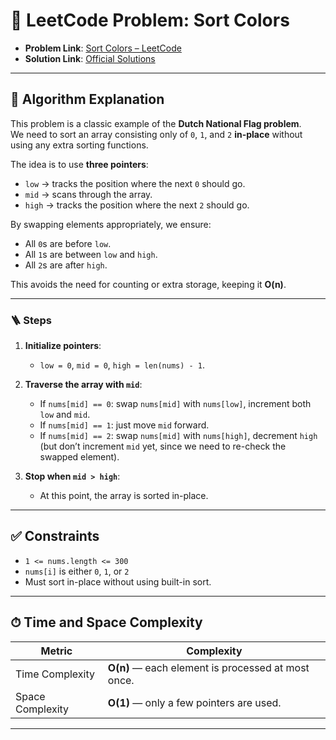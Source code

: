 # 🧩 LeetCode Problem: Sort Colors

- **Problem Link**: [Sort Colors – LeetCode](https://leetcode.com/problems/sort-colors/)
- **Solution Link**: [Official Solutions](https://leetcode.com/problems/sort-colors/solutions/)

---

## 🧠 Algorithm Explanation

This problem is a classic example of the **Dutch National Flag problem**.  
We need to sort an array consisting only of `0`, `1`, and `2` **in-place** without using any extra sorting functions.  

The idea is to use **three pointers**:

- `low` → tracks the position where the next `0` should go.
- `mid` → scans through the array.
- `high` → tracks the position where the next `2` should go.

By swapping elements appropriately, we ensure:

- All `0`s are before `low`.
- All `1`s are between `low` and `high`.
- All `2`s are after `high`.

This avoids the need for counting or extra storage, keeping it **O(n)**.

---

### 🪜 Steps

1. **Initialize pointers**:  
   - `low = 0`, `mid = 0`, `high = len(nums) - 1`.

2. **Traverse the array with `mid`**:  
   - If `nums[mid] == 0`: swap `nums[mid]` with `nums[low]`, increment both `low` and `mid`.
   - If `nums[mid] == 1`: just move `mid` forward.
   - If `nums[mid] == 2`: swap `nums[mid]` with `nums[high]`, decrement `high` (but don’t increment `mid` yet, since we need to re-check the swapped element).

3. **Stop when `mid > high`**:  
   - At this point, the array is sorted in-place.

---

## ✅ Constraints

- `1 <= nums.length <= 300`
- `nums[i]` is either `0`, `1`, or `2`
- Must sort in-place without using built-in sort.

---

## ⏱ Time and Space Complexity

| Metric            | Complexity |
|-------------------|------------|
| Time Complexity   | **O(n)** — each element is processed at most once. |
| Space Complexity  | **O(1)** — only a few pointers are used. |

---
